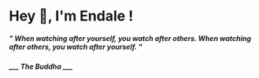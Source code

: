 <h1 title="head"> Hey 👋, I'm Endale !</h1>

**<h5><i>" When watching after yourself, you watch after others. When watching after others, you watch after yourself. "</i></h5>**

*<b>___ The Buddha ___</b>*
